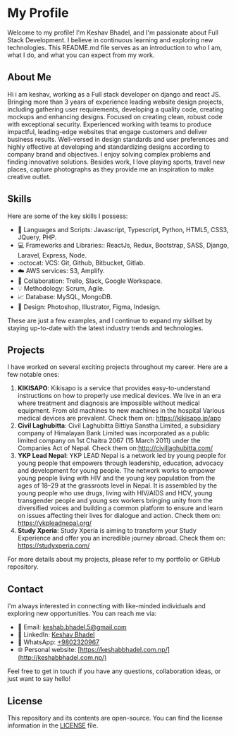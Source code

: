 # My Profile

Welcome to my profile! I'm Keshav Bhadel, and I'm passionate about Full Stack Development. I believe in continuous learning and exploring new technologies. This README.md file serves as an introduction to who I am, what I do, and what you can expect from my work.

## About Me

Hi i am keshav, working as a Full stack developer on django and react JS. Bringing more than 3 years of experience leading website design projects, including gathering user requirements, developing a quality code, creating mockups and enhancing designs. Focused on creating clean, robust code with exceptional security. Experienced working with teams to produce impactful, leading-edge websites that engage customers and deliver business results. Well-versed in design standards and user preferences and highly effective at developing and standardizing designs according to company brand and objectives. I enjoy solving complex problems and finding innovative solutions. Besides work, I love playing sports, travel new places, capture photographs as they provide me an inspiration to make creative outlet.

## Skills

Here are some of the key skills I possess:

- :rocket: Languages and Scripts: Javascript, Typescript, Python, HTML5, CSS3, JQuery, PHP.
- :computer: Frameworks and Libraries:: ReactJs, Redux, Bootstrap, SASS, Django, Laravel, Express, Node.
- :octocat: VCS: Git, Github, Bitbucket, Gitlab.
- :cloud: AWS services: S3, Amplify.
- :busts_in_silhouette: Collaboration: Trello, Slack, Google Workspace.
- :bulb: Methodology: Scrum, Agile.
- :chart_with_upwards_trend: Database: MySQL, MongoDB.
- :art: Design: Photoshop, Illustrator, Figma, Indesign.

These are just a few examples, and I continue to expand my skillset by staying up-to-date with the latest industry trends and technologies.

## Projects

I have worked on several exciting projects throughout my career. Here are a few notable ones:

1. **KIKISAPO**: Kikisapo is a service that provides easy-to-understand instructions on how to properly use medical devices. We live in an era where treatment and diagnosis are impossible without medical equipment. From old machines to new machines in the hospital Various medical devices are prevalent. Check them on: https://kikisapo.jp/app
2. **Civil Laghubitta**: Civil Laghubitta Bittiya Sanstha Limited, a subsidiary company of Himalayan Bank Limited was incorporated as a public limited company on 1st Chaitra 2067 (15 March 2011) under the Companies Act of Nepal. Check them on:http://civillaghubitta.com/
3. **YKP Lead Nepal**: YKP LEAD Nepal is a network led by young people for young people that empowers through leadership, education, advocacy and development for young people. The network works to empower young people living with HIV and the young key population from the ages of 18–29 at the grassroots level in Nepal. It is assembled by the young people who use drugs, living with HIV/AIDS and HCV, young transgender people and young sex workers bringing unity from the diversified voices and building a common platform to ensure and learn on issues affecting their lives for dialogue and action. Check them on: https://ykpleadnepal.org/
4. **Study Xperia**: Study Xperia is aiming to transform your Study Experience and offer you an incredible journey abroad. Check them on: https://studyxperia.com/

For more details about my projects, please refer to my portfolio or GitHub repository.

## Contact

I'm always interested in connecting with like-minded individuals and exploring new opportunities. You can reach me via:

- :email: Email: [keshab.bhadel.5@gmail.com](mailto:keshab.bhadel.5@gmail.com)
- :briefcase: LinkedIn: [Keshav Bhadel](https://www.linkedin.com/in/keshav-bhadel-a36176137/)
- :iphone: WhatsApp: [+9802320967](https://wa.me/9802320967)
- :globe_with_meridians: Personal website: [https://keshabbhadel.com.np/](http://keshabbhadel.com.np/)

Feel free to get in touch if you have any questions, collaboration ideas, or just want to say hello!

## License

This repository and its contents are open-source. You can find the license information in the [LICENSE](LICENSE) file.
